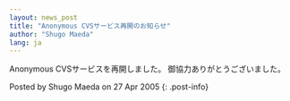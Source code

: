 ```yaml
---
layout: news_post
title: "Anonymous CVSサービス再開のお知らせ"
author: "Shugo Maeda"
lang: ja
---
```


Anonymous CVSサービスを再開しました。 御協力ありがとうございました。

Posted by Shugo Maeda on 27 Apr 2005
{: .post-info}

